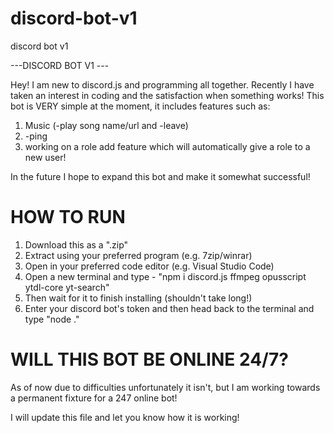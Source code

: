 # discord-bot-v1
discord bot v1

---DISCORD BOT V1 ---

Hey! I am new to discord.js and programming all together. Recently I have taken an interest in coding and the satisfaction when something works!
This bot is VERY simple at the moment, it includes features such as:
1) Music (-play song name/url and -leave)
2) -ping
3) working on a role add feature which will automatically give a role to a new user!

  
In the future I hope to expand this bot and make it somewhat successful!


# HOW TO RUN
1) Download this as a ".zip"
2) Extract using your preferred program (e.g. 7zip/winrar)
3) Open in your preferred code editor (e.g. Visual Studio Code)
4) Open a new terminal and type - "npm i discord.js ffmpeg opusscript ytdl-core yt-search"
5) Then wait for it to finish installing (shouldn't take long!)
6) Enter your discord bot's token and then head back to the terminal and type "node ."

# WILL THIS BOT BE ONLINE 24/7?
As of now due to difficulties unfortunately it isn't, but I am working towards a permanent fixture for a 247 online bot!

I will update this file and let you know how it is working!






